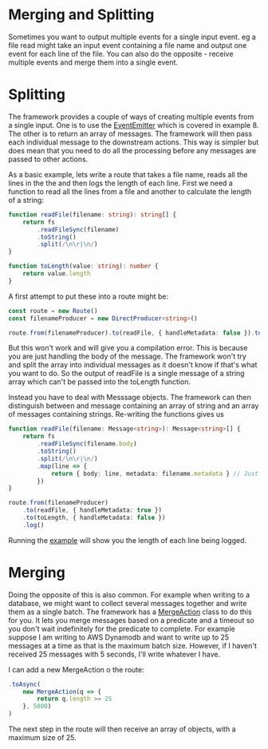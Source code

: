 # Merging and Splitting

Sometimes you want to output multiple events for a single input event. eg a file read might take an input event containing a file name and output one event for each line of the file. You can also do the opposite - receive multiple events and merge them into a single event.

# Splitting

The framework provides a couple of ways of creating multiple events from a single input. One is to use the [EventEmitter](8-EmittingEventsAndProducers.md) which is covered in example 8. The other is to return an array of messages. The framework will then pass each individual message to the downstream actions. This way is simpler but does mean that you need to do all the processing before any messages are passed to other actions.

As a basic example, lets write a route that takes a file name, reads all the lines in the the and then logs the length of each line. First we need a function to read all the lines from a file and another to calculate the length of a string:

```typescript
function readFile(filename: string): string[] {
    return fs
        .readFileSync(filename)
        .toString()
        .split(/\n\r|\n/)
}

function toLength(value: string): number {
    return value.length
}
```
A first attempt to put these into a route might be:
```typescript
const route = new Route()
const filenameProducer = new DirectProducer<string>()

route.from(filenameProducer).to(readFile, { handleMetadata: false }).to(toLength, { handleMetadata: false }).log()
```
But this won't work and will give you a compilation error. This is because you are just handling the body of the message. The framework won't try and split the array into individual messages as it doesn't know if that's what you want to do. So the output of readFile is a single message of a string array which can't be passed into the toLength function.

Instead you have to deal with Messsage objects. The framework can then distinguish between and message containing an array of string and an array of messages containing strings. Re-writing the functions gives us

```typescript
function readFile(filename: Message<string>): Message<string>[] {
    return fs
        .readFileSync(filename.body)
        .toString()
        .split(/\n\r|\n/)
        .map(line => {
            return { body: line, metadata: filename.metadata } // Just return the same metadata as was passed in
        })
}

route.from(filenameProducer)
    .to(readFile, { handleMetadata: true })
    .to(toLength, { handleMetadata: false })
    .log()
```

Running the [example](7-MergingAndSplitting.spec.ts) will show you the length of each line being logged.

# Merging

Doing the opposite of this is also common. For example when writing to a database, we might want to collect several messages together and write them as a single batch. The framework has a [MergeAction](../../src/actions/MergeAction.ts) class to do this for you. It lets you merge messages based on a predicate and a timeout so you don't wait indefinitely for the predicate to complete. For example suppose I am writing to AWS Dynamodb and want to write up to 25 messages at a time as that is the maximum batch size. However, if I haven't received 25 messages with 5 seconds, I'll write whatever I have.

I can add a new MergeAction o the route:
```typescript
.toAsync(
    new MergeAction(q => {
        return q.length >= 25
    }, 5000)
)
```
The next step in the route will then receive an array of objects, with a maximum size of 25.

